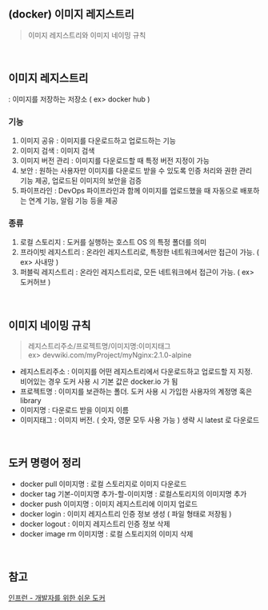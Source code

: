 ## (docker) 이미지 레지스트리
> 이미지 레지스트리와 이미지 네이밍 규칙

<br>

## 이미지 레지스트리
: 이미지를 저장하는 저장소 ( ex> docker hub )

### 기능
1. 이미지 공유 : 이미지를 다운로드하고 업로드하는 기능
2. 이미지 검색 : 이미지 검색
3. 이미지 버전 관리 : 이미지를 다운로드할 때 특정 버전 지정이 가능
4. 보안 : 원하는 사용자만 이미지를 다운로드 받을 수 있도록 인증 처리와 권한 관리 기능 제공, 업로드된 이미지의 보안을 검증
5. 파이프라인 : DevOps 파이프라인과 함께 이미지를 업로드했을 때 자동으로 배포하는 연계 기능, 알림 기능 등을 제공

### 종류
1. 로컬 스토리지 : 도커를 실행하는 호스트 OS 의 특정 폴더를 의미 
2. 프라이빗 레지스트리 : 온라인 레지스트리로, 특정한 네트워크에서만 접근이 가능. ( ex> 사내망 )
3. 퍼블릭 레지스트리 : 온라인 레지스트리로, 모든 네트워크에서 접근이 가능. ( ex> 도커허브 )

<br>

## 이미지 네이밍 규칙
> 레지스트리주소/프로젝트명/이미지명:이미지태그 <br>
> ex> devwiki.com/myProject/myNginx:2.1.0-alpine
- 레지스트리주소 : 이미지를 어떤 레지스트리에서 다운로드하고 업로드할 지 지정. 비어있는 경우 도커 사용 시 기본 값은 docker.io 가 됨 
- 프로젝트명 : 이미지를 보관하는 폴더. 도커 사용 시 가입한 사용자의 계정명 혹은 library
- 이미지명 : 다운로드 받을 이미지 이름
- 이미지태그 : 이미지 버전. ( 숫자, 영문 모두 사용 가능 ) 생략 시 latest 로 다운로드

<br>

## 도커 명령어 정리
- docker pull 이미지명 : 로컬 스토리지로 이미지 다운로드
- docker tag 기본-이미지명 추가-할-이미지명 : 로컬스토리지의 이미지명 추가
- docker push 이미지명 : 이미지 레지스트리에 이미지 업로드
- docker login : 이미지 레지스트리 인증 정보 생성 ( 파일 형태로 저장됨 )
- docker logout : 이미지 레지스트리 인증 정보 삭제
- docker image rm 이미지명 : 로컬 스토리지의 이미지 삭제

<br>

## 참고
[인프런 - 개발자를 위한 쉬운 도커](https://inf.run/wHHR8) 